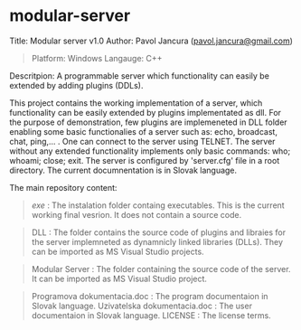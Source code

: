 modular-server
==============

Title: Modular server v1.0
Author: Pavol Jancura (pavol.jancura@gmail.com)

> Platform:    Windows 
> Langauge:    C++


Descritpion: A programmable server which functionality can easily be extended by adding plugins (DDLs).

This project contains the working implementation of a server, which functionality can be easily extended by
plugins implementated as dll. For the purpose of demonstration, few plugins are implemeneted in DLL folder 
enabling some basic functionalies of a server such as: echo, broadcast, chat, ping,... . 
One can connect to the server using TELNET. The server without any extended functionality implements only 
basic commands: who; whoami; close; exit. The server is configured by 'server.cfg' file in a root directory.
The current documnentation is in Slovak language.

The main repository content:
> _exe_           : The instalation folder containg executables. This is the current working final vesrion. 
                    It does not contain a source code.

> DLL             : The folder contains the source code of plugins and libraies for the server implemneted 
                    as dynamnicly linked libraries (DLLs). They can be imported as MS Visual Studio projects.

> Modular Server  : The folder containing the source code of the server. It can be imported as MS Visual Studio project.

> Programova dokumentacia.doc   : The program documentaion in Slovak language.
> Uzivatelska dokumentacia.doc  : The user documentaion in Slovak language.
> LICENSE                       : The license terms.
